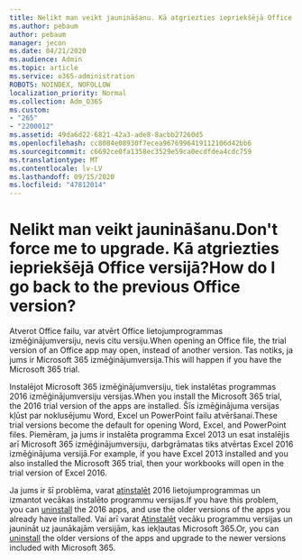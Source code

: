 ```yaml
---
title: Nelikt man veikt jaunināšanu. Kā atgriezties iepriekšējā Office versijā?
ms.author: pebaum
author: pebaum
manager: jecon
ms.date: 04/21/2020
ms.audience: Admin
ms.topic: article
ms.service: o365-administration
ROBOTS: NOINDEX, NOFOLLOW
localization_priority: Normal
ms.collection: Adm_O365
ms.custom:
- "265"
- "2200012"
ms.assetid: 49da6d22-6821-42a3-ade8-8acbb27260d5
ms.openlocfilehash: cc8084e08930f7ecea9676996419112106d42bb6
ms.sourcegitcommit: c6692ce0fa1358ec3529e59ca0ecdfdea4cdc759
ms.translationtype: MT
ms.contentlocale: lv-LV
ms.lasthandoff: 09/15/2020
ms.locfileid: "47812014"
---
```

# <a name="dont-force-me-to-upgrade-how-do-i-go-back-to-the-previous-office-version"></a><span data-ttu-id="39dac-103">Nelikt man veikt jaunināšanu.</span><span class="sxs-lookup"><span data-stu-id="39dac-103">Don't force me to upgrade.</span></span> <span data-ttu-id="39dac-104">Kā atgriezties iepriekšējā Office versijā?</span><span class="sxs-lookup"><span data-stu-id="39dac-104">How do I go back to the previous Office version?</span></span>

<span data-ttu-id="39dac-105">Atverot Office failu, var atvērt Office lietojumprogrammas izmēģinājumversiju, nevis citu versiju.</span><span class="sxs-lookup"><span data-stu-id="39dac-105">When opening an Office file, the trial version of an Office app may open, instead of another version.</span></span> <span data-ttu-id="39dac-106">Tas notiks, ja jums ir Microsoft 365 izmēģinājumversija.</span><span class="sxs-lookup"><span data-stu-id="39dac-106">This will happen if you have the Microsoft 365 trial.</span></span>
  
<span data-ttu-id="39dac-107">Instalējot Microsoft 365 izmēģinājumversiju, tiek instalētas programmas 2016 izmēģinājumversiju versijas.</span><span class="sxs-lookup"><span data-stu-id="39dac-107">When you install the Microsoft 365 trial, the 2016 trial version of the apps are installed.</span></span> <span data-ttu-id="39dac-108">Šīs izmēģinājuma versijas kļūst par noklusējumu Word, Excel un PowerPoint failu atvēršanai.</span><span class="sxs-lookup"><span data-stu-id="39dac-108">These trial versions become the default for opening Word, Excel, and PowerPoint files.</span></span> <span data-ttu-id="39dac-109">Piemēram, ja jums ir instalēta programma Excel 2013 un esat instalējis arī Microsoft 365 izmēģinājumversiju, darbgrāmatas tiks atvērtas Excel 2016 izmēģinājuma versijā.</span><span class="sxs-lookup"><span data-stu-id="39dac-109">For example, if you have Excel 2013 installed and you also installed the Microsoft 365 trial, then your workbooks will open in the trial version of Excel 2016.</span></span>
  
<span data-ttu-id="39dac-110">Ja jums ir šī problēma, varat [atinstalēt](https://support.office.com/article/9dd49b83-264a-477a-8fcc-2fdf5dbf61d8.aspx) 2016 lietojumprogrammas un izmantot vecākas instalēto programmu versijas.</span><span class="sxs-lookup"><span data-stu-id="39dac-110">If you have this problem, you can [uninstall](https://support.office.com/article/9dd49b83-264a-477a-8fcc-2fdf5dbf61d8.aspx) the 2016 apps, and use the older versions of the apps you already have installed.</span></span> <span data-ttu-id="39dac-111">Vai arī varat [Atinstalēt](https://support.office.com/article/9dd49b83-264a-477a-8fcc-2fdf5dbf61d8.aspx) vecāku programmu versijas un jaunināt uz jaunākajām versijām, kas iekļautas Microsoft 365.</span><span class="sxs-lookup"><span data-stu-id="39dac-111">Or, you can [uninstall](https://support.office.com/article/9dd49b83-264a-477a-8fcc-2fdf5dbf61d8.aspx) the older versions of the apps and upgrade to the newer versions included with Microsoft 365.</span></span>
